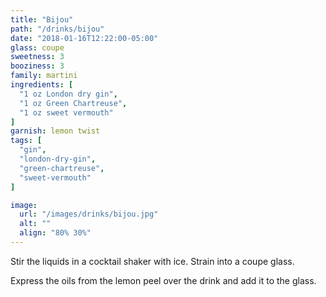 ```yaml
---
title: "Bijou"
path: "/drinks/bijou"
date: "2018-01-16T12:22:00-05:00"
glass: coupe
sweetness: 3
booziness: 3
family: martini
ingredients: [
  "1 oz London dry gin",
  "1 oz Green Chartreuse",
  "1 oz sweet vermouth"
]
garnish: lemon twist
tags: [
  "gin",
  "london-dry-gin",
  "green-chartreuse",
  "sweet-vermouth"
]

image:
  url: "/images/drinks/bijou.jpg"
  alt: ""
  align: "80% 30%"
---
```

Stir the liquids in a cocktail shaker with ice. Strain into a coupe glass.

Express the oils from the lemon peel over the drink and add it to the glass.

